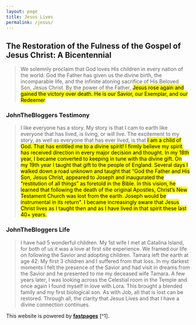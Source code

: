 ```yaml
---
layout: page
title: Jesus Lives
permalink: /jesus/
---
```


## The Restoration of the Fulness of the Gospel of Jesus Christ: A Bicentennial 
> We solemnly proclaim that God loves His children in every nation of the world. God the Father has given us the divine birth, the incomparable life, and the infinite atoning sacrifice of His Beloved Son, Jesus Christ. By the power of the Father, <mark>Jesus rose again and gained the victory over death. He is our Savior, our Exemplar, and our Redeemer</mark>.

### JohnTheBloggers Testimony
> I like everyone has a story.  My story is that I cam to earth like everyone that has lived, is living, or will live.  The excitement to my story, as well as everyone that has ever lived, is that <mark>I am a child of God</mrk>. That has entitled me to a divine spirit! I firmly believe my spirit has received direction in every major decision and thought.  In my 18th year, I became converted to keeping in tune with tha divine gift.  On my 19th year I taught that gift to the people of England.  Several days I walked down a road unknown and taught that "God the Father and His Son, Jesus Christ, appeared to Joseph and inaugurated the “restitution of all things” as foretold in the Bible. In this vision, he learned that following the death of the original Apostles, Christ’s New Testament Church was lost from the earth. Joseph would be instrumental in its return".  I became increasingly aware that Jesus Christ lives as I taught then and as I have lived in that spirit these last 40+ years.

### JohnTheBloggers Life
> I have had 5 wonderful children.  My 1st wife I met at Catalina Island, for both of us it was a love at first site experience.  We framed our life on following the Savior and adopting children.  Tamara left the earth at age 42.  My first 3 children and I suffered from that loss.  In my darkest moments I felt the presence of the Savior and had visit in dreams from the Savior and he presented to me my deceased wife Tamara.  A few years later, I was looking across the Celestial room in the Temple and once again I found myself in love with Lora.  This brought a blended family and my first biological son.  As with Job, all that is lost can be restored.  Through all, the clarity that Jesus Lives and that I have a divine connection continues.

This website is powered by **[fastpages](https://github.com/fastai/fastpages)** [^1].